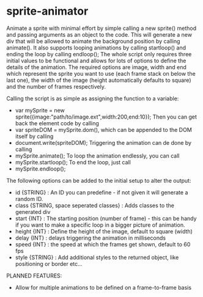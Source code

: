 sprite-animator
===============

Animate a sprite with minimal effort by simple calling a new sprite() method and passing arguments as an object to the code. This will generate a new div that will be allowed to animate the background position by calling animate(). It also supports looping animations by calling startloop() and ending the loop by calling endloop();
The whole script only requires three initial values to be functional and allows for lots of options to define the details of the animation. The required options are image, width and end which represent the sprite you want to use (each frame stack on below the last one), the width of the image (height automatically defaults to square) and the number of frames respectively.

Calling the script is as simple as assigning the function to a variable:
 - var mySprite = new sprite({image:"path/to/image.ext",width:200,end:10});
Then you can get back the element code by calling
 - var spriteDOM = mySprite.dom(),
which can be appended to the DOM itself by calling
 - document.write(spriteDOM);
Triggering the animation can de done by calling
 - mySprite.animate();
To loop the animation endlessly, you can call
 - mySprite.startloop();
To end the loop, just call
 - mySprite.endloop();

The following options can be added to the initial setup to alter the output:
 - id {STRING} : An ID you can predefine - if not given it will generate a random ID.
 - class {STRING, space seperated classes} : Adds classes to the generated div
 - start {INT} : The starting position (number of frame) - this can be handy if you want to make a specific loop in a bigger picture of animation.
 - height {INT} : Define the height of the image, default to square (width)
 - delay {INT} : delays triggering the animation in milliseconds
 - speed {INT} : the speed at which the frames get shown, default to 60 fps
 - style {STRING} : Add additional styles to the returned object, like positioning or border etc...

PLANNED FEATURES:
 - Allow for multiple animations to be defined on a frame-to-frame basis